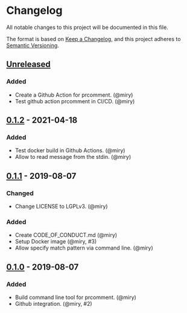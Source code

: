 # Changelog

All notable changes to this project will be documented in this file.

The format is based on [Keep a Changelog](https://keepachangelog.com/en/1.1.0/),
and this project adheres to [Semantic Versioning](https://semver.org/spec/v2.0.0.html).

## [Unreleased]
### Added
- Create a Github Action for prcomment. (@miry)
- Test github action prcomment in CI/CD. (@miry)

## [0.1.2] - 2021-04-18
### Added
- Test docker build in Github Actions. (@miry)
- Allow to read message from the stdin. (@miry)

## [0.1.1] - 2019-08-07
### Changed
- Change LICENSE to LGPLv3. (@miry)

### Added
- Create CODE_OF_CONDUCT.md (@miry)
- Setup Docker image (@miry, #3)
- Allow specify match pattern via command line. (@miry)

## [0.1.0] - 2019-08-07
### Added
- Build command line tool for prcomment. (@miry)
- Github integration. (@miry, #2)

[Unreleased]: https://codeberg.org/miry/medup/compare/v0.1.2...HEAD
[0.1.2]: https://codeberg.org/miry/medup/compare/v0.1.1...v0.1.2
[0.1.1]: https://codeberg.org/miry/medup/compare/v0.1.0...v0.1.1
[0.1.0]: https://codeberg.org/miry/medup/releases/tag/v0.1.0
